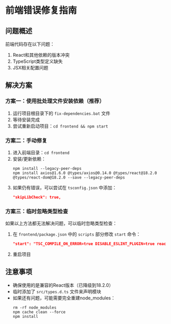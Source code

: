 # 前端错误修复指南

## 问题概述

前端代码存在以下问题：
1. React和其他依赖的版本冲突
2. TypeScript类型定义缺失
3. JSX相关配置问题

## 解决方案

### 方案一：使用批处理文件安装依赖（推荐）

1. 运行项目根目录下的 `fix-dependencies.bat` 文件
2. 等待安装完成
3. 尝试重新启动项目：`cd frontend && npm start`

### 方案二：手动修复

1. 进入前端目录：`cd frontend`
2. 安装/更新依赖：
   ```
   npm install --legacy-peer-deps
   npm install axios@1.6.0 @types/axios@0.14.0 @types/react@18.2.0 @types/react-dom@18.2.0 --save --legacy-peer-deps
   ```
3. 如果仍有错误，可以尝试在 `tsconfig.json` 中添加：
   ```json
   "skipLibCheck": true,
   ```

### 方案三：临时忽略类型检查

如果以上方法都无法解决问题，可以临时忽略类型检查：
1. 在 `frontend/package.json` 中的 `scripts` 部分修改 `start` 命令：
   ```json
   "start": "TSC_COMPILE_ON_ERROR=true DISABLE_ESLINT_PLUGIN=true react-scripts start",
   ```
2. 重启项目

## 注意事项

- 确保使用的是兼容的React版本（已降级到18.2.0）
- 临时添加了 `src/types.d.ts` 文件来声明模块
- 如果还有问题，可能需要完全重建node_modules：
  ```
  rm -rf node_modules
  npm cache clean --force
  npm install
  ``` 